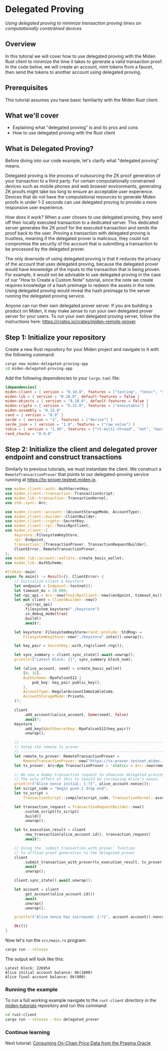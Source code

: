 # Delegated Proving

_Using delegated proving to minimize transaction proving times on computationally constrained devices_

## Overview

In this tutorial we will cover how to use delegated proving with the Miden Rust client to minimize the time it takes to generate a valid transaction proof. In the code below, we will create an account, mint tokens from a faucet, then send the tokens to another account using delegated proving.

## Prerequisites

This tutorial assumes you have basic familiarity with the Miden Rust client.

## What we'll cover

- Explaining what "delegated proving" is and its pros and cons
- How to use delegated proving with the Rust client

## What is Delegated Proving?

Before diving into our code example, let's clarify what "delegated proving" means.

Delegated proving is the process of outsourcing the ZK proof generation of your transaction to a third party. For certain computationally constrained devices such as mobile phones and web browser environments, generating ZK proofs might take too long to ensure an acceptable user experience. Devices that do not have the computational resources to generate Miden proofs in under 1-2 seconds can use delegated proving to provide a more responsive user experience.

_How does it work?_ When a user choses to use delegated proving, they send off their locally executed transaction to a dedicated server. This dedicated server generates the ZK proof for the executed transaction and sends the proof back to the user. Proving a transaction with delegated proving is trustless, meaning if the delegated prover is malicious, they could not compromise the security of the account that is submitting a transaction to be processed by the delegated prover.

The only downside of using delegated proving is that it reduces the privacy of the account that uses delegated proving, because the delegated prover would have knowledge of the inputs to the transaction that is being proven. For example, it would not be advisable to use delegated proving in the case of our "How to Create a Custom Note" tutorial, since the note we create requires knowledge of a hash preimage to redeem the assets in the note. Using delegated proving would reveal the hash preimage to the server running the delegated proving service.

Anyone can run their own delegated prover server. If you are building a product on Miden, it may make sense to run your own delegated prover server for your users. To run your own delegated proving server, follow the instructions here: https://crates.io/crates/miden-remote-prover.

## Step 1: Initialize your repository

Create a new Rust repository for your Miden project and navigate to it with the following command:

```bash
cargo new miden-delegated-proving-app
cd miden-delegated-proving-app
```

Add the following dependencies to your `Cargo.toml` file:

```toml
[dependencies]
miden-client = { version = "0.10.0", features = ["testing", "tonic", "sqlite"] }
miden-lib = { version = "0.10.0", default-features = false }
miden-objects = { version = "0.10.0", default-features = false }
miden-crypto = { version = "0.15.0", features = ["executable"] }
miden-assembly = "0.15.0"
rand = { version = "0.9" }
serde = { version = "1", features = ["derive"] }
serde_json = { version = "1.0", features = ["raw_value"] }
tokio = { version = "1.40", features = ["rt-multi-thread", "net", "macros"] }
rand_chacha = "0.9.0"
```

## Step 2: Initialize the client and delegated prover endpoint and construct transactions

Similarly to previous tutorials, we must instantiate the client.
We construct a `RemoteTransactionProver` that points to our delegated-proving service running at https://tx-prover.testnet.miden.io.

```rust
use miden_client::auth::AuthSecretKey;
use miden_client::transaction::TransactionScript;
use miden_lib::transaction::TransactionKernel;
use std::sync::Arc;

use miden_client::account::{AccountStorageMode, AccountType};
use miden_client::builder::ClientBuilder;
use miden_client::crypto::SecretKey;
use miden_client::rpc::TonicRpcClient;
use miden_client::{
    keystore::FilesystemKeyStore,
    rpc::Endpoint,
    transaction::{TransactionProver, TransactionRequestBuilder},
    ClientError, RemoteTransactionProver,
};
use miden_lib::account::wallets::create_basic_wallet;
use miden_lib::AuthScheme;

#[tokio::main]
async fn main() -> Result<(), ClientError> {
    // Initialize client & keystore
    let endpoint = Endpoint::testnet();
    let timeout_ms = 10_000;
    let rpc_api = Arc::new(TonicRpcClient::new(&endpoint, timeout_ms));
    let mut client = ClientBuilder::new()
        .rpc(rpc_api)
        .filesystem_keystore("./keystore")
        .in_debug_mode(true)
        .build()
        .await?;

    let keystore: FilesystemKeyStore<rand::prelude::StdRng> =
        FilesystemKeyStore::new("./keystore".into()).unwrap();

    let key_pair = SecretKey::with_rng(client.rng());

    let sync_summary = client.sync_state().await.unwrap();
    println!("Latest block: {}", sync_summary.block_num);

    let (alice_account, seed) = create_basic_wallet(
        [0; 32],
        AuthScheme::RpoFalcon512 {
            pub_key: key_pair.public_key(),
        },
        AccountType::RegularAccountImmutableCode,
        AccountStorageMode::Private,
    )?;

    client
        .add_account(&alice_account, Some(seed), false)
        .await?;
    keystore
        .add_key(&AuthSecretKey::RpoFalcon512(key_pair))
        .unwrap();

    // -------------------------------------------------------------------------
    // Setup the remote tx prover
    // -------------------------------------------------------------------------
    let remote_tx_prover: RemoteTransactionProver =
        RemoteTransactionProver::new("https://tx-prover.testnet.miden.io");
    let tx_prover: Arc<dyn TransactionProver + 'static> = Arc::new(remote_tx_prover);

    // We use a dummy transaction request to showcase delegated proving.
    // The only effect of this tx should be increasing Alice's nonce.
    println!("Alice nonce initial: {:?}", alice_account.nonce());
    let script_code = "begin push.1 drop end";
    let tx_script =
        TransactionScript::compile(script_code, TransactionKernel::assembler()).unwrap();

    let transaction_request = TransactionRequestBuilder::new()
        .custom_script(tx_script)
        .build()
        .unwrap();

    let tx_execution_result = client
        .new_transaction(alice_account.id(), transaction_request)
        .await?;

    // Using the `submit_transaction_with_prover` function
    // to offload proof generation to the delegated prover
    client
        .submit_transaction_with_prover(tx_execution_result, tx_prover.clone())
        .await
        .unwrap();

    client.sync_state().await.unwrap();

    let account = client
        .get_account(alice_account.id())
        .await
        .unwrap()
        .unwrap();

    println!("Alice nonce has increased: {:?}", account.account().nonce());

    Ok(())
}

```

Now let's run the `src/main.rs` program:

```bash
cargo run --release
```

The output will look like this:

```text
Latest block: 226954
Alice initial account balance: Ok(1000)
Alice final account balance: Ok(900)
```

### Running the example

To run a full working example navigate to the `rust-client` directory in the [miden-tutorials](https://github.com/0xMiden/miden-tutorials/) repository and run this command:

```bash
cd rust-client
cargo run --release --bin delegated_prover
```

### Continue learning

Next tutorial: [Consuming On-Chain Price Data from the Pragma Oracle](oracle_tutorial.md)
